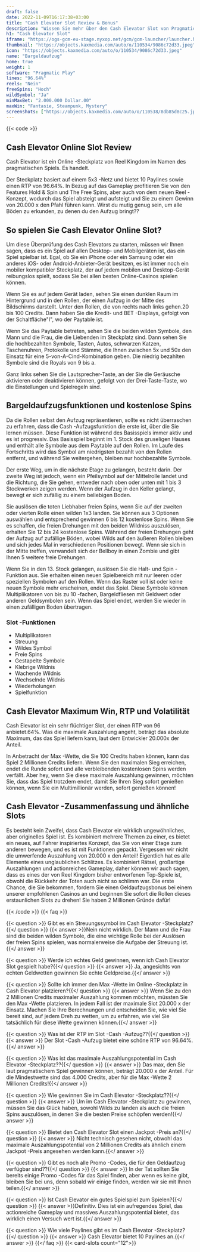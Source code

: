 ```yaml
---
draft: false
date: 2022-11-09T16:17:38+03:00
title: "Cash Elevator Slot Review & Bonus"
description: "Wissen Sie mehr über den Cash Elevator Slot von Pragmatic Plays Funktionen, Volatilität, RTP, Auszahlungen und erhalten Sie kostenlose Spins und Casino -Boni von den besten Online -Casinos!"
h1: "Cash Elevator Slot"
iframe: "https://ogs-gcm-eu-stage.nyxop.net/gcm/gcm-launcher/launcher.html?gameUrl=https%3A%2F%2Fnyx.prerelease-env.biz%2Fgs2c%2Fcommon%2Fgames-html5%2Fnyx-game-loader.html%3Fenvid%3Deur%26stage%3D1&gameid=vs20terrorv&operatorid=241&sessionid=Free%3Ai5ndtnhesf3uanfvslvvck26j8r&currency=GBP&lang=en_us&mode=demo&device=desktop&lobbyurl=&ogsgameid=1510188"
thumbnail: "https://objects.kaxmedia.com/auto/o/110534/9086c72d33.jpeg"
icon: "https://objects.kaxmedia.com/auto/o/110534/9086c72d33.jpeg"
name: "Bargeldaufzug"
home: true
weight: 1
software: "Pragmatic Play"
lines: "96.64%"
reels: "Nein"
freeSpins: "Hoch"
wildSymbol: "Ja"
minMaxBet: "2.000.000 Dollar.00"
maxWin: "Fantasie, Steampunk, Mystery"
screenshots: ["https://objects.kaxmedia.com/auto/o/110538/8db85d8c25.jpeg"]
---
```


{{< code >}}<h2>Cash Elevator Online Slot Review</h2><p>Cash Elevator ist ein Online -Steckplatz von Reel Kingdom im Namen des pragmatischen Spiels. Es handelt.</p><p>Der Steckplatz basiert auf einem 5x3 -Netz und bietet 10 Paylines sowie einen RTP von 96.64%. In Bezug auf das Gameplay profitieren Sie von den Features Hold & Spin und The Free Spins, aber auch von dem neuen Reel -Konzept, wodurch das Spiel absteigt und aufsteigt und Sie zu einem Gewinn von 20.000 x den Pfahl führen kann. Wirst du mutig genug sein, um alle Böden zu erkunden, zu denen du den Aufzug bringt??</p><h2>So spielen Sie Cash Elevator Online Slot?</h2><p>Um diese Überprüfung des Cash Elevators zu starten, müssen wir Ihnen sagen, dass es ein Spiel auf allen Desktop- und Mobilgeräten ist, das ein Spiel spielbar ist. Egal, ob Sie ein iPhone oder ein Samsung oder ein anderes iOS- oder Android-Anbieter-Gerät besitzen, es ist immer noch ein mobiler kompatibler Steckplatz, der auf jedem mobilen und Desktop-Gerät reibungslos spielt, sodass Sie bei allen besten Online-Casinos spielen können.</p><p>Wenn Sie es auf jedem Gerät laden, sehen Sie einen dunklen Raum im Hintergrund und in den Rollen, der einen Aufzug in der Mitte des Bildschirms darstellt. Unter den Rollen, die von rechts nach links gehen.20 bis 100 Credits. Dann haben Sie die Kredit- und BET -Displays, gefolgt von der Schaltfläche"I", wo der Paytable ist.</p><p>Wenn Sie das Paytable betreten, sehen Sie die beiden wilden Symbole, den Mann und die Frau, die die Liebenden im Steckplatz sind. Dann sehen Sie die hochbezahlten Symbole, Tasten, Autos, schwarzen Katzen, Taschenuhren, Protokolle und Stämme, die Ihnen zwischen 5x und 50x den Einsatz für eine 5-von-A-Cind-Kombination geben. Die niedrig bezahlten Symbole sind die Royals von 9 bis a.</p><p>Ganz links sehen Sie die Lautsprecher-Taste, an der Sie die Geräusche aktivieren oder deaktivieren können, gefolgt von der Drei-Taste-Taste, wo die Einstellungen und Spielregeln sind.</p><h2>Bargeldaufzugsfunktionen und kostenlose Spins</h2><p>Da die Rollen selbst den Aufzug repräsentieren, sollte es nicht überraschen zu erfahren, dass die Cash -Aufzugsfunktion die erste ist, über die Sie lernen müssen. Diese Funktion ist während des Basisspiels immer aktiv und es ist progressiv. Das Basisspiel beginnt im 1. Stock des gruseligen Hauses und enthält alle Symbole aus dem Paytable auf den Rollen. Im Laufe des Fortschritts wird das Symbol am niedrigsten bezahlt von den Rollen entfernt, und während Sie weitergehen, bleiben nur hochbezahlte Symbole.</p><p>Der erste Weg, um in die nächste Etage zu gelangen, besteht darin. Der zweite Weg ist jedoch, wenn ein Pfeilsymbol auf der Mittelrolle landet und die Richtung, die Sie gehen, entweder nach oben oder unten mit 1 bis 3 Stockwerken zeigen werden. Wenn der Aufzug in den Keller gelangt, bewegt er sich zufällig zu einem beliebigen Boden.</p><p>Sie auslösen die toten Liebhaber freien Spins, wenn Sie auf der zweiten oder vierten Rolle einen wilden 1x3 landen. Sie können aus 3 Optionen auswählen und entsprechend gewinnen 6 bis 12 kostenlose Spins. Wenn Sie es schaffen, die freien Drehungen mit den beiden Wildniss auszulösen, erhalten Sie 12 bis 24 kostenlose Spins. Während der freien Drehungen geht der Aufzug auf zufällige Böden, wobei Wilds auf den äußeren Rollen bleiben und sich jedes Mal in verschiedenen Positionen bewegt. Wenn sie sich in der Mitte treffen, verwandelt sich der Bellboy in einen Zombie und gibt Ihnen 5 weitere freie Drehungen.</p><p>Wenn Sie in den 13. Stock gelangen, auslösen Sie die Halt- und Spin -Funktion aus. Sie erhalten einen neuen Spielbereich mit nur leeren oder speziellen Symbolen auf den Rollen. Wenn das Raster voll ist oder keine neuen Symbole mehr erscheinen, endet das Spiel. Diese Symbole können Multiplikatoren von bis zu 10 -fachen, Bargeldfliesen mit Geldwert oder anderen Geldsymbolen sein. Wenn das Spiel endet, werden Sie wieder in einen zufälligen Boden übertragen.</p><h3>
Slot -Funktionen</h3><ul>
<li></span>
Multiplikatoren</li>
<li></span>
Streuung</li>
<li></span>
Wildes Symbol</li>
<li></span>
Freie Spins</li>
<li></span>
Gestapelte Symbole</li>
<li></span>
Klebrige Wildnis</li>
<li></span>
Wachende Wildnis</li>
<li></span>
Wechselnde Wildnis</li>
<li></span>
Wiederholungen</li>
<li></span>
Spielfunktion</li></ul><h2>Cash Elevator Maximum Win, RTP und Volatilität</h2><p>Cash Elevator ist ein sehr flüchtiger Slot, der einen RTP von 96 anbietet.64%. Was die maximale Auszahlung angeht, beträgt das absolute Maximum, das das Spiel liefern kann, laut dem Entwickler 20.000x der Anteil.</p><p>In Anbetracht der Max -Wette, die Sie 100 Credits haben können, kann das Spiel 2 Millionen Credits liefern. Wenn Sie den maximalen Sieg erreichen, endet die Runde sofort und alle verbleibenden kostenlosen Spins werden verfällt. Aber hey, wenn Sie diese maximale Auszahlung gewinnen, möchten Sie, dass das Spiel trotzdem endet, damit Sie Ihren Sieg sofort genießen können, wenn Sie ein Multimillionär werden, sofort genießen können!</p><h2>Cash Elevator -Zusammenfassung und ähnliche Slots</h2><p>Es besteht kein Zweifel, dass Cash Elevator ein wirklich ungewöhnliches, aber originelles Spiel ist. Es kombiniert mehrere Themen zu einer, es bietet ein neues, auf Fahrer inspiriertes Konzept, das Sie von einer Etage zum anderen bewegen, und es ist mit Funktionen gepackt. Vergessen wir nicht die umwerfende Auszahlung von 20.000 x den Anteil! Eigentlich hat es alle Elemente eines unglaublichen Schlitzes. Es kombiniert Rätsel, großartige Auszahlungen und actionreiches Gameplay, daher können wir auch sagen, dass es eines der von Reel Kingdom bisher entworfenen Top-Spiele ist, obwohl die Rückkehr der Toten auch nicht so schlimm war. Die erste Chance, die Sie bekommen, fordern Sie einen Geldaufzugsbonus bei einem unserer empfohlenen Casinos an und beginnen Sie sofort die Rollen dieses erstaunlichen Slots zu drehen! Sie haben 2 Millionen Gründe dafür!</p>
{{< /code >}}
{{< faq >}}

{{< question >}} Gibt es ein Streuungssymbol im Cash Elevator -Steckplatz?{{</ question >}}
{{< answer >}}Nein nicht wirklich. Der Mann und die Frau sind die beiden wilden Symbole, die eine wichtige Rolle bei der Auslösen der freien Spins spielen, was normalerweise die Aufgabe der Streuung ist.{{</ answer >}}

{{< question >}} Werde ich echtes Geld gewinnen, wenn ich Cash Elevator Slot gespielt habe?{{</ question >}}
{{< answer >}} Ja, angesichts von echten Geldwetten gewinnen Sie echte Geldpreise.{{</ answer >}}

{{< question >}} Sollte ich immer den Max -Wette im Online -Steckplatz in Cash Elevator platzieren?{{</ question >}}
{{< answer >}} Wenn Sie zu den 2 Millionen Credits maximaler Auszahlung kommen möchten, müssten Sie den Max -Wette platzieren. In jedem Fall ist der maximale Slot 20.000 x der Einsatz. Machen Sie Ihre Berechnungen und entscheiden Sie, wie viel Sie bereit sind, auf jedem Dreh zu wetten, um zu erfahren, wie viel Sie tatsächlich für diese Wette gewinnen können.{{</ answer >}}

{{< question >}} Was ist der RTP im Slot -Cash -Aufzug??{{</ question >}}
{{< answer >}} Der Slot -Cash -Aufzug bietet eine schöne RTP von 96.64%.{{</ answer >}}

{{< question >}} Was ist das maximale Auszahlungspotential im Cash Elevator -Steckplatz??{{</ question >}}
{{< answer >}} Das max, den Sie laut pragmatischem Spiel gewinnen können, beträgt 20.000 x der Anteil. Für die Mindestwette sind das 4.000 Credits, aber für die Max -Wette 2 Millionen Credits!{{</ answer >}}

{{< question >}} Wie gewinnen Sie im Cash Elevator -Steckplatz??{{</ question >}}
{{< answer >}} Um im Cash Elevator -Steckplatz zu gewinnen, müssen Sie das Glück haben, sowohl Wilds zu landen als auch die freien Spins auszulösen, in denen Sie die besten Preise schöpfen werden!{{</ answer >}}

{{< question >}} Bietet den Cash Elevator Slot einen Jackpot -Preis an?{{</ question >}}
{{< answer >}} Nicht technisch gesehen nicht, obwohl das maximale Auszahlungspotential von 2 Millionen Credits als ähnlich einem Jackpot -Preis angesehen werden kann.{{</ answer >}}

{{< question >}} Gibt es noch alle Promo -Codes, die für den Geldaufzug verfügbar sind??{{</ question >}}
{{< answer >}} In der Tat sollten Sie bereits einige Promo -Codes für das Spiel finden, aber wenn es keine gibt, bleiben Sie bei uns, denn sobald wir einige finden, werden wir sie mit Ihnen teilen.{{</ answer >}}

{{< question >}} Ist Cash Elevator ein gutes Spielspiel zum Spielen?{{</ question >}}
{{< answer >}}Definitiv. Dies ist ein aufregendes Spiel, das actionreiche Gameplay und massives Auszahlungspotential bietet, das wirklich einen Versuch wert ist.{{</ answer >}}

{{< question >}} Wie viele Paylines gibt es im Cash Elevator -Steckplatz?{{</ question >}}
{{< answer >}} Cash Elevator bietet 10 Paylines an.{{</ answer >}}
{{</ faq >}}
{{< card-slots count="12">}}